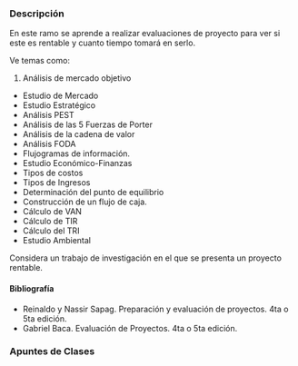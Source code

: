 ### Descripción

En este ramo se aprende a realizar evaluaciones de proyecto para ver si este
es rentable y cuanto tiempo tomará en serlo.

Ve temas como:

 1. Análisis de mercado objetivo
 * Estudio de Mercado
 * Estudio Estratégico
 * Análisis PEST
 * Análisis de las 5 Fuerzas de Porter
 * Análisis de la cadena de valor
 * Análisis FODA
 * Flujogramas de información.
 * Estudio Económico-Finanzas
 * Tipos de costos
 * Tipos de Ingresos
 * Determinación del punto de equilibrio
 * Construcción de un flujo de caja.
 * Cálculo de VAN
 * Cálculo de TIR
 * Cálculo del TRI
 * Estudio Ambiental

Considera un trabajo de investigación en el que se presenta un proyecto 
rentable.

#### Bibliografía

 * Reinaldo y Nassir Sapag. Preparación y evaluación de proyectos. 4ta o 5ta edición.
 * Gabriel Baca. Evaluación de Proyectos. 4ta o 5ta edición.

### Apuntes de Clases

